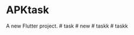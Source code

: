 # APKtask

A new Flutter project.
#   t a s k  
 #   n e w  
 #   t a s k k  
 #   t a s k k  
 